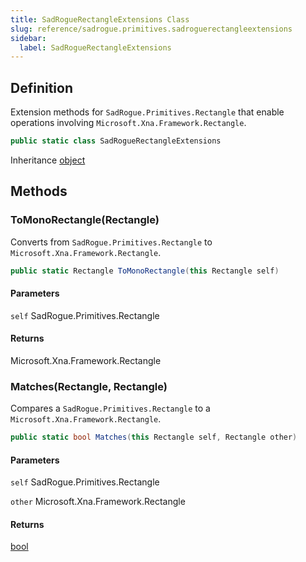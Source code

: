 ```yaml
---
title: SadRogueRectangleExtensions Class
slug: reference/sadrogue.primitives.sadroguerectangleextensions
sidebar:
  label: SadRogueRectangleExtensions
---
```

## Definition

Extension methods for `SadRogue.Primitives.Rectangle` that enable operations involving `Microsoft.Xna.Framework.Rectangle`.

```csharp title="C#"
public static class SadRogueRectangleExtensions
```

Inheritance [object](https://learn.microsoft.com/dotnet/api/system.object/)

## Methods

### ToMonoRectangle(Rectangle)

Converts from `SadRogue.Primitives.Rectangle` to `Microsoft.Xna.Framework.Rectangle`.

```csharp title="C#"
public static Rectangle ToMonoRectangle(this Rectangle self)
```

#### Parameters

`self` SadRogue.Primitives.Rectangle  

#### Returns

Microsoft.Xna.Framework.Rectangle

### Matches(Rectangle, Rectangle)

Compares a `SadRogue.Primitives.Rectangle` to a `Microsoft.Xna.Framework.Rectangle`.

```csharp title="C#"
public static bool Matches(this Rectangle self, Rectangle other)
```

#### Parameters

`self` SadRogue.Primitives.Rectangle  

`other` Microsoft.Xna.Framework.Rectangle  

#### Returns

[bool](https://learn.microsoft.com/dotnet/api/system.boolean/)